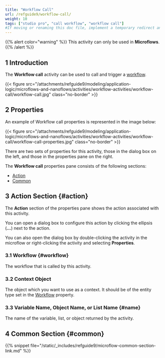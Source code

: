 ```yaml
---
title: "Workflow Call"
url: /refguide9/workflow-call/
weight: 10
tags: ["studio pro", "call workflow", "workflow call"]
#If moving or renaming this doc file, implement a temporary redirect and let the respective team know they should update the URL in the product. See Mapping to Products for more details.
---
```


{{% alert color="warning" %}}
This activity can only be used in **Microflows**.
{{% /alert %}}

## 1 Introduction

The **Workflow call** activity can be used to call and trigger a [workflow](/refguide9/workflows/). 

{{< figure src="/attachments/refguide9/modeling/application-logic/microflows-and-nanoflows/activities/workflow-activities/workflow-call/workflow-call.jpg" class="no-border" >}}

## 2 Properties

An example of Workflow call properties is represented in the image below:

{{< figure src="/attachments/refguide9/modeling/application-logic/microflows-and-nanoflows/activities/workflow-activities/workflow-call/workflow-call-properties.jpg" class="no-border" >}}

There are two sets of properties for this activity, those in the dialog box on the left, and those in the properties pane on the right.

The **Workflow call** properties pane consists of the following sections:

* [Action](#action)
* [Common](#common)

## 3 Action Section {#action}

The **Action** section of the properties pane shows the action associated with this activity.

You can open a dialog box to configure this action by clicking the ellipsis (**…**) next to the action.

You can also open the dialog box by double-clicking the activity in the microflow or right-clicking the activity and selecting **Properties**.

### 3.1 Workflow {#workflow}

The workflow that is called by this activity. 

### 3.2 Context Object

The object which you want to use as a context. It should be of the entity type set in the [Workflow](#workflow) property.

### 3.3 Variable Name, Object Name, or List Name {#name}

The name of the variable, list, or object returned by the activity.

## 4 Common Section {#common}

{{% snippet file="/static/_includes/refguide9/microflow-common-section-link.md" %}}
